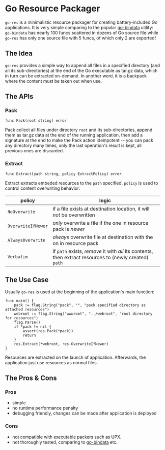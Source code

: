 # Go Resource Packager

`go-res` is a minimalistic resource packager for creating battery-included Go applications.  It is very simple comparing to the popular [go-bindata](https://github.com/go-bindata/go-bindata) utility: `go-bindata` has nearly 100 funcs scattered in dozens of Go source file while `go-res` has only one source file with 5 funcs, of which only 2 are exported!

## The Idea

`go-res` provides a simple way to append all files in a specified directory (and all its sub-directories) at the end of the Go executable as tar.gz data, which in turn can be extracted on-demand.  In another word, it is a backpack where the content must be taken out when use.

## The APIs

### Pack

    func Pack(root string) error

Pack collect all files under directory `root` and its sub-directories, append them as tar.gz data at the end of the running application, then add a signature at the end to make the Pack action idempotent -- you can pack any directory many times, only the last operation's result is kept, all previous ones are discarded.

### Extract

    func Extract(path string, policy ExtractPolicy) error

Extract extracts embeded resources to the `path` specified. `policy` is used to control content overwriting behavior:

|policy  |logic  |
|-- |-- |
|`NoOverwrite`|if a file exists at destination location, it will _not_ be overwritten|
|`OverwriteIfNewer`|_only_ overwrite a file if the one in resource pack is _newer_|
|`AlwaysOverwrite`|_always_ overwrite file at destination with the on in resource pack|
|`Verbatim`|if `path` exists, _remove_ it with _all_ its contents, then extract resources to (newly created) `path`|

## The Use Case

Usually `go-res` is used at the beginning of the application's main function:

    func main() {
        pack := flag.String("pack", "", "pack specified directory as attached resources")
        webroot := flag.String("wwwroot", "../webroot", "root directory for resources")
        flag.Parse()
        if *pack != nil {
            assert(res.Pack(*pack))
            return
        }
        res.Extract(*webroot, res.OverwriteIfNewer)
    }

Resources are extracted on the launch of application. Afterwards, the application just use resources as normal files.

## The Pros & Cons

### Pros

* simple
* no runtime performance penalty
* debugging friendly, changes can be made after application is deployed

### Cons

* not compatible with executable packers such as UPX. 
* not thoroughly tested, comparing to [go-bindata](https://github.com/go-bindata/go-bindata) etc.